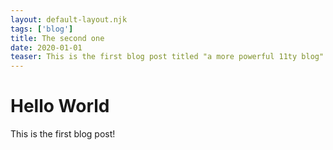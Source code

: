 ```yaml
---
layout: default-layout.njk 
tags: ['blog']
title: The second one
date: 2020-01-01
teaser: This is the first blog post titled "a more powerful 11ty blog"!
---
```


# Hello World

This is the first blog post!